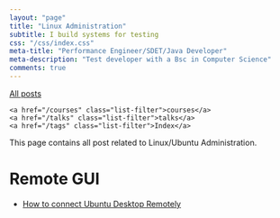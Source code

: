 ```yaml
---
layout: "page"
title: "Linux Administration"
subtitle: I build systems for testing
css: "/css/index.css"
meta-title: "Performance Engineer/SDET/Java Developer"
meta-description: "Test developer with a Bsc in Computer Science"
comments: true
---
```

<div class="list-filters">
    <a href="/" class="list-filter filter-selected">All posts</a>

    <a href="/courses" class="list-filter">courses</a>
	<a href="/talks" class="list-filter">talks</a>
    <a href="/tags" class="list-filter">Index</a>
</div>

This page contains all post related to Linux/Ubuntu Administration.

# Remote GUI 
- [How to connect Ubuntu Desktop Remotely](http://shantonusarker.blogspot.com/2013/10/connect-Ubuntu-server-Desktop-Remotely-vnc-rdp-windows.html)